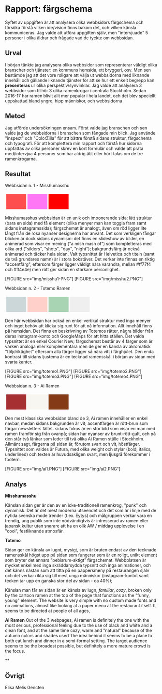 ---
---
Rapport: färgschema
=========================


Syftet av uppgiften är att analysera olika webbsidors färgschema och försöka förstå
vilken ide/vision finns bakom det, och vilken känsla kommuniceras.
Jag valde att utföra uppgiften själv, men "intervjuade" 5 personer i olika åldrar
och frågade vad de tyckte om webbsidan.

Urval
-----------------------

I början tänkte jag analysera olika webbsidor som representerar väldigt olika branscher
och tjänster: en kommuns hemsida, ett bryggeri, osv. Men sen bestämde jag att det vore roligare
att välja ut webbsidorna med liknande innehåll och gällande liknande tjänster för att se
hur ett enkelt begrepp kan **presenteras** ur olika perspektiv/synvinklar.
Jag valde att analysera 3 webbsidor som tillhör 3 olika ramenkrogar i centrala Stockholm.
Sedan 2016-17 har ramen blivit allt mer populär i hela landet, och det blev speciellt uppskattad bland yngre, hipp människor, och webbsidorna


Metod
-----------------------

Jag utförde undersökningen ensam. Först valde jag branschen och sen valde jag de webbsidorna i branschen som fångade min blick.
Jag använde "inspect" och "ColorZilla" för att bättre förstå sidans struktur,
färgschema och typografi.
För att komplettera min rapport och förstå hur sidorna uppfattas av olika personer skrev en kort formulär och valde att prata med/intervjua 4 personer som har aldrig ätit eller hört talas om de tre ramenkrogarna.

Resultat
-----------------------
Webbsidan n. 1 - Misshumasshu

<table style="border-spacing: 4px; border-collapse: separate">
<tr>
<td style="height: 50px; width: 50px; background-color: #ff4e4e">
<td style="height: 50px; width: 50px; background-color: #ff77f4">
<td style="height: 50px; width: 50px; background-color: #ff0000">
</tr>
</table>

Misshumasshus webbsidan är en unik och imponerande sida: lätt struktur (bara en
sida) med få element (olika menyer man kan toggla fram samt sidans instagramssida);
färgschemat är analogt, även om röd ligger lite långt från de rosa nyanser designerna har använt. Det som verkligen fångar blicken är dock sidans dynamism: det finns en
slideshow av bilder, en animerad <span> som visar en mening ("a mish mash of") som kompletteras med olika ord ("silders", "shots", "day", "night"); bakgrundsfärg är också animerad och täcker hela sidan. Valt typsnittet är Helvetica och titeln (samt de två grundares namn) är i stora bokstäver. Det verkar inte finnas en riktig "accentfärg",
eftersom färger ligger väldigt nära varandra, mellan #ff77f4 och #ff4e4e) men
rött ger sidan en starkare personlighet.  

[FIGURE src="img/misshu1-PNG"]
[FIGURE src="img/misshu2.PNG"]

Webbsidan n. 2 - Totemo Ramen

<table style="border-spacing: 4px; border-collapse: separate">
<tr>
<td style="height: 50px; width: 50px; background-color: #ccd7d9">
<td style="height: 50px; width: 50px; background-color: #ffD0ca">
<td style="height: 50px; width: 50px; background-color: #a9d4b4">
<td style="height: 50px; width: 50px; background-color: #efefef">
</tr>
</table>

Den här webbsidan har också en enkel vertikal struktur med inga menyer och inget behöv
att klicka sig runt för att nå information. Allt innehåll finns på hemsidan.
Det finns en beskrivning av Totemos rätter, några bilder från deras instagram-konto
och GoogleMaps för att hitta ställen. Det valda typsnittet är en enkel Courier New;
färgschemat består av 4 färger som är varken analoga eller komplementära men
de ger en känsla av akromatisk "följdriktighet" eftersom alla färger ligger så nära vitt i färghjulet. Den enda kontrast till sidans ljustema är en tecknad ramensskål i början
av sidan med svarta kanter.

[FIGURE src="img/totemo1.PNG"]
[FIGURE src="img/totemo2.PNG"]
[FIGURE src="img/totemo3.PNG"]
[FIGURE src="img/totemo4.PNG"]


Webbsidan n. 3 - Ai Ramen

<table style="border-spacing: 4px; border-collapse: separate">
<tr>
<td style="height: 50px; width: 50px; background-color: #a62F32">
<td style="height: 50px; width: 50px; background-color: #f8f6f1">
<td style="height: 50px; width: 50px; background-color: #843a16">
</tr>
</table>

Den mest klassiska webbsidan bland de 3, Ai ramen innehåller en enkel navbar, medan sidans bakgrunden är vit; accentfärgen är rött-brun som färgar newsletters fältet.
sidans fokus är en stor bild som visar en man med ramen framför sig från ovanpå;
sidan har nyanser av brunt-rött-gult, och på den står två länkar som leder till två
olika Ai Ramen ställe i Stockholm. Allmänt sagt, färgerna på sidan är, förutom svart och vit,
höstfärger. Typsnittet som valdes är Futura, med olika weight och stylar (bold, italics, underlined) och texten är huvudsakligen svart, men ljusgrå förekommer i footern.

[FIGURE src="img/ai1.PNG"]
[FIGURE src="img/ai2.PNG"]

Analys
-----------------------
**Misshumasshu**

Känslan sidan ger är den av en icke-traditionell ramenkrog, "punk" och dynamisk.
Det är det mest moderna utseendet och det som är i linje med de nytida svenska mode
trender (t.ex. Eytys) och målgruppen verkar vara en trendig, ung publik
som inte nödvändigtvis är intresserad av ramen eller japansk kultur utan snarare att ha
en olik AW / middag upplevelse i en "cool", festliknande atmosfär.


 **Totemo**

 Sidan ger en känsla av lugnt, mysigt, som är bruten endast av den tecknade
 ramensskål högst upp på sidan som fungerar som är en roligt, unikt element
 som bryter det annars "bebisrum-aktigt" färgschemat.
 Webbplatsen är mycket enkel med inga skräddarsydda typsnitt och inga animationer,
 och det känns nästan som att titta på en pappersmeny på restaurangen själv
 och det verkar rikta sig till mest unga människor (instagram-kontot samt tecken
tar upp en ganska stor del av sidan - ca 40%);



 Känslan man får av sidan är en känsla av lugn, *familiar*, *cozy*,
 broken only by the cartoon ramen at the top of the page that functions as the
 "funny, young" element. The website is very simple with
 no custom made fonts and no animations, almost like looking at a paper menu
 at the restaurant itself. It seems to be directed at people of all ages,


 **Ai Ramen**
 Out of the 3 webpages, Ai ramen is definitely the one with the most serious,
 professional feeling due to the use of black and white and a clean font, and at the
 same time cozy, warm and "natural" because of the autumn colors and shades used
 The idea behind it seems to be a place to both eat lunch and dinner in a
 semi-formal setting. The target audience seems to be the broadest possible, but
 definitely a more mature crowd is the focus.


**

Övrigt
-----------------------

Elisa Melis Gencten

